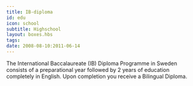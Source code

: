```yaml
---
title: IB-diploma
id: edu
icon: school
subtitle: Highschool
layout: boxes.hbs
tags:
date: 2008-08-10:2011-06-14
---
```

The International Baccalaureate (IB) Diploma Programme in Sweden consists of a preparational year followed by 2 years of education completely in English. Upon completion you receive a Bilingual Diploma.